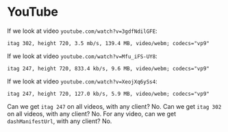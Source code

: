 # YouTube

If we look at video `youtube.com/watch?v=3gdfNdilGFE`:

~~~
itag 302, height 720, 3.5 mb/s, 139.4 MB, video/webm; codecs="vp9"
~~~

If we look at video `youtube.com/watch?v=Mfu_iFS-UY8`:

~~~
itag 247, height 720, 833.4 kb/s, 9.6 MB, video/webm; codecs="vp9"
~~~

If we look at video `youtube.com/watch?v=XeojXq6ySs4`:

~~~
itag 247, height 720, 127.0 kb/s, 5.9 MB, video/webm; codecs="vp9"
~~~

Can we get `itag 247` on all videos, with any client? No. Can we get `itag 302`
on all videos, with any client? No. For any video, can we get
`dashManifestUrl`, with any client? No.
